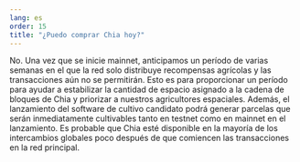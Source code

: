 ```yaml
---
lang: es
order: 15
title: "¿Puedo comprar Chia hoy?"
---
```

No. Una vez que se inicie mainnet, anticipamos un período de varias semanas en el que la red solo distribuye recompensas agrícolas y las transacciones aún no se permitirán. Esto es para proporcionar un período para ayudar a estabilizar la cantidad de espacio asignado a la cadena de bloques de Chia y priorizar a nuestros agricultores espaciales. Además, el lanzamiento del software de cultivo candidato podrá generar parcelas que serán inmediatamente cultivables tanto en testnet como en mainnet en el lanzamiento. Es probable que Chia esté disponible en la mayoría de los intercambios globales poco después de que comiencen las transacciones en la red principal.
